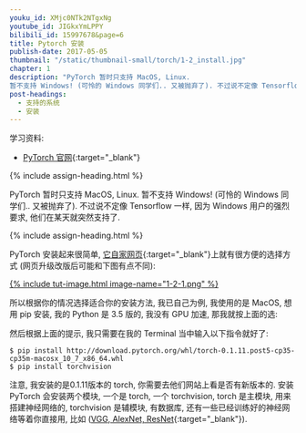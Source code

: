 ```yaml
---
youku_id: XMjc0NTk2NTgxNg
youtube_id: JIGkxYmLPPY
bilibili_id: 15997678&page=6
title: Pytorch 安装
publish-date: 2017-05-05
thumbnail: "/static/thumbnail-small/torch/1-2_install.jpg"
chapter: 1
description: "PyTorch 暂时只支持 MacOS, Linux.
暂不支持 Windows! (可怜的 Windows 同学们.. 又被抛弃了). 不过说不定像 Tensorflow 一样, 因为 Windows 用户的强烈要求, 他们在某天就突然支持了."
post-headings:
  - 支持的系统
  - 安装
---
```



学习资料:
  * [PyTorch 官网](http://pytorch.org/){:target="_blank"}


{% include assign-heading.html %}

PyTorch 暂时只支持 MacOS, Linux.
暂不支持 Windows! (可怜的 Windows 同学们.. 又被抛弃了). 不过说不定像 Tensorflow 一样, 因为 Windows 用户的强烈要求, 他们在某天就突然支持了.


{% include assign-heading.html %}

PyTorch 安装起来很简单, [它自家网页](http://pytorch.org/){:target="_blank"}上就有很方便的选择方式 (网页升级改版后可能和下图有点不同):

<a href="http://pytorch.org/">
{% include tut-image.html image-name="1-2-1.png" %}
</a>

所以根据你的情况选择适合你的安装方法, 我已自己为例, 我使用的是 MacOS, 想用 pip 安装, 我的 Python 是 3.5 版的, 我没有 GPU 加速, 那我就按上面的选:

然后根据上面的提示, 我只需要在我的 Terminal 当中输入以下指令就好了:

```shell
$ pip install http://download.pytorch.org/whl/torch-0.1.11.post5-cp35-cp35m-macosx_10_7_x86_64.whl
$ pip install torchvision
```

注意, 我安装的是0.1.11版本的 torch, 你需要去他们网站上看是否有新版本的.
安装 PyTorch 会安装两个模块, 一个是 torch, 一个 torchvision, torch 是主模块, 用来搭建神经网络的,
torchvision 是辅模块, 有数据库, 还有一些已经训练好的神经网络等着你直接用, 比如 ([VGG, AlexNet, ResNet](http://pytorch.org/docs/torchvision/models.html){:target="_blank"}).

